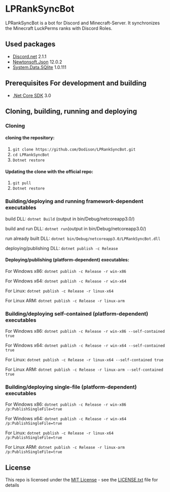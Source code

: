 
# LPRankSyncBot
LPRankSyncBot is a bot for Discord and Minecraft-Server. It synchronizes the Minecraft LuckPerms ranks with Discord Roles.

## Used packages
* [Discord.net](https://www.nuget.org/packages/Discord.Net/) 2.1.1
* [Newtonsoft.Json](https://www.nuget.org/packages/Newtonsoft.Json/) 12.0.2
* [System.Data.SQlite](https://www.nuget.org/packages/System.Data.SQLite/) 1.0.111


## Prerequisites For development and building

* [.Net Core SDK](https://dotnet.microsoft.com/download) 3.0

## Cloning, building, running and deploying
### Cloning
#### cloning the repository: 

1. `git clone https://github.com/Dodison/LPRankSyncBot.git`
2. `cd LPRankSyncBot`
3. `Dotnet restore` 

#### Updating the clone with the official repo:

1. `git pull`
2. `Dotnet restore`

### Building/deploying and running framework-dependent executables
build DLL: `dotnet Build` (output in bin/Debug/netcoreapp3.0/)

build and run DLL: `dotnet run`(output in bin/Debug/netcoreapp3.0/)

run already built DLL: `dotnet bin/Debug/netcoreapp3.0/LPRankSyncBot.dll`

deploying/publishing DLL: `dotnet publish -c Release`

#### Deploying/publishing (platform-dependent) executables: 

For Windows x86: `dotnet publish -c Release -r win-x86`

For Windows x64: `dotnet publish -c Release -r win-x64`

For Linux: `dotnet publish -c Release -r linux-x64`

For Linux ARM: `dotnet publish -c Release -r linux-arm`

### Building/deploying self-contained (platform-dependent) executables 
For Windows x86: `dotnet publish -c Release -r win-x86 --self-contained true`

For Windows x64: `dotnet publish -c Release -r win-x64 --self-contained true`

For Linux: `dotnet publish -c Release -r linux-x64 --self-contained true`

For Linux ARM: `dotnet publish -c Release -r linux-arm --self-contained true`

### Building/deploying single-file (platform-dependent) executables
For Windows x86: `dotnet publish -c Release -r win-x86 /p:PublishSingleFile=true`

For Windows x64: `dotnet publish -c Release -r win-x64 /p:PublishSingleFile=true`

For Linux: `dotnet publish -c Release -r linux-x64 /p:PublishSingleFile=true`

For Linux ARM: `dotnet publish -c Release -r linux-arm /p:PublishSingleFile=true`
 

## License
This repo is licensed under the [MIT License](https://choosealicense.com/licenses/mit/) - see the [LICENSE.txt](LICENSE.txt) file for details
